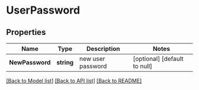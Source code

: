 # UserPassword

## Properties
Name | Type | Description | Notes
------------ | ------------- | ------------- | -------------
**NewPassword** | **string** | new user password | [optional] [default to null]

[[Back to Model list]](../README.md#documentation-for-models) [[Back to API list]](../README.md#documentation-for-api-endpoints) [[Back to README]](../README.md)

